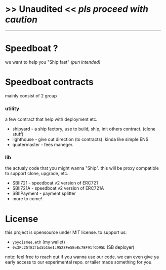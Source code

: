 # >> Unaudited << *pls proceed with caution*
---- 

# Speedboat ? 
we want to help you "Ship fast" *(pun intended)* 


# Speedboat contracts 
mainly consist of 2 group

### utility 

a few contract that help with deployment etc. 
- shipyard - a ship factory, use to build, ship, init others contract. (clone stuff)
- lighthouse - give out direction (to contracts). kinda like simple ENS. 
- quatermaster - fees maneger.

### lib

the actualy code that you might wanna "Ship". this will be proxy compatible to support clone, upgrade, etc.
- SBII721 - speedboat v2 version of ERC721
- SBII721A - speedboat v2 version of ERC721A
- SBIIPayment - payment splitter
- more to come!

# License 

this project is opensource under MIT license.
to support us:

- `yoyoismee.eth` (my wallet) 
- `0x3Fc25fB2fbd5b1Ae1c9528Fe5Be8c7EF91fCD95b` (SB deployer)

note: feel free to reach out if you wanna use our code. we can even give ya early access to our experimental repo. or tailer made something for you.


